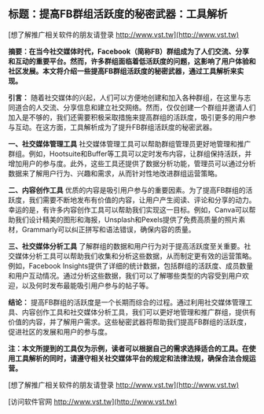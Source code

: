## **标题：提高FB群组活跃度的秘密武器：工具解析**

[想了解推广相关软件的朋友请登录 http://www.vst.tw](http://www.vst.tw)

**摘要：在当今社交媒体时代，Facebook（简称FB）群组成为了人们交流、分享和互动的重要平台。然而，许多群组面临着低活跃度的问题，这影响了用户体验和社区发展。本文将介绍一些提高FB群组活跃度的秘密武器，通过工具解析来实现。**

**引言：**
随着社交媒体的兴起，人们可以方便地创建和加入各种群组，在这里与志同道合的人交流、分享信息和建立社交网络。然而，仅仅创建一个群组并邀请人们加入是不够的，我们还需要积极采取措施来提高群组的活跃度，吸引更多的用户参与互动。在这方面，工具解析成为了提升FB群组活跃度的秘密武器。

**一、社交媒体管理工具**
社交媒体管理工具可以帮助群组管理员更好地管理和推广群组。例如，Hootsuite和Buffer等工具可以定时发布内容，让群组保持活跃，并增加用户的参与度。此外，这些工具还提供了数据分析功能，管理员可以通过分析数据来了解用户行为、兴趣和需求，从而针对性地改进群组运营策略。

**二、内容创作工具**
优质的内容是吸引用户参与的重要因素。为了提高FB群组的活跃度，我们需要不断地发布有价值的内容，让用户产生阅读、评论和分享的动力。幸运的是，有许多内容创作工具可以帮助我们实现这一目标。例如，Canva可以帮助我们设计精美的图形和海报，Unsplash和Pexels提供了免费高质量的照片素材，Grammarly可以纠正拼写和语法错误，确保内容的质量。

**三、社交媒体分析工具**
了解群组的数据和用户行为对于提高活跃度至关重要。社交媒体分析工具可以帮助我们收集和分析这些数据，从而制定更有效的运营策略。例如，Facebook Insights提供了详细的统计数据，包括群组的活跃度、成员数量和用户互动情况。通过分析这些数据，我们可以了解哪些类型的内容受到用户欢迎，以及何时发布最能吸引用户参与的帖子等。

**结论：**
提高FB群组的活跃度是一个长期而综合的过程。通过利用社交媒体管理工具、内容创作工具和社交媒体分析工具，我们可以更好地管理和推广群组，提供有价值的内容，并了解用户需求。这些秘密武器将帮助我们提高FB群组的活跃度，促进社区的发展和用户的参与度。

**注：本文所提到的工具仅为示例，读者可以根据自己的需求选择适合的工具。在使用工具解析的同时，请遵守相关社交媒体平台的规定和法律法规，确保合法合规运营。**

[想了解推广相关软件的朋友请登录 http://www.vst.tw](http://www.vst.tw)


[访问软件官网 http://www.vst.tw](http://www.vst.tw)

